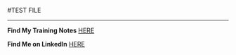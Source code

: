#TEST FILE
___

**Find My Training Notes** [HERE](/Notes)

**Find Me on LinkedIn** [HERE](https://www.linkedin.com/in/john-byrne-b74214174/)